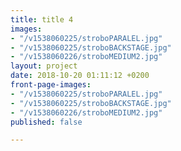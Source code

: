 ```yaml
---
title: title 4
images:
- "/v1538060225/stroboPARALEL.jpg"
- "/v1538060225/stroboBACKSTAGE.jpg"
- "/v1538060226/stroboMEDIUM2.jpg"
layout: project
date: 2018-10-20 01:11:12 +0200
front-page-images:
- "/v1538060225/stroboPARALEL.jpg"
- "/v1538060225/stroboBACKSTAGE.jpg"
- "/v1538060226/stroboMEDIUM2.jpg"
published: false

---
```

